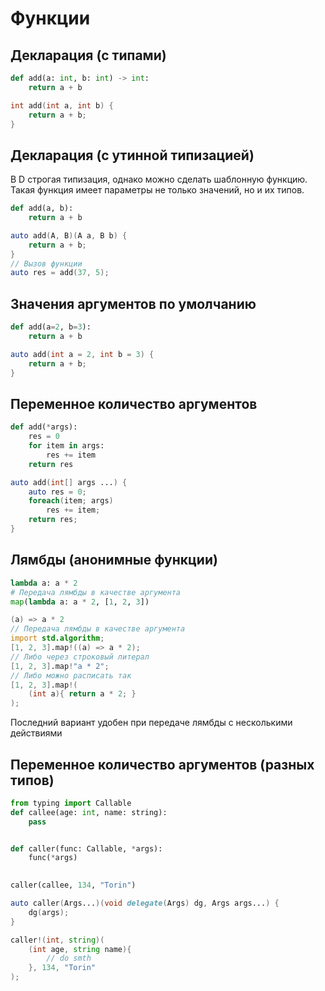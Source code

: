 # Функции
## Декларация (с типами)
```python
def add(a: int, b: int) -> int:
    return a + b
```
```d
int add(int a, int b) {
    return a + b;
}
```
## Декларация (с утинной типизацией)
В D строгая типизация, однако можно сделать шаблонную функцию. Такая функция имеет параметры не только значений, но и их типов.
```python
def add(a, b):
    return a + b
```
```d
auto add(A, B)(A a, B b) {
    return a + b;
}
// Вызов функции
auto res = add(37, 5);
```
## Значения аргументов по умолчанию
```python
def add(a=2, b=3):
    return a + b
```
```d
auto add(int a = 2, int b = 3) {
    return a + b;
}
```
## Переменное количество аргументов
```python
def add(*args):
    res = 0
    for item in args:
        res += item
    return res
```
```d
auto add(int[] args ...) {
    auto res = 0;
    foreach(item; args)
        res += item;
    return res;
}
```
## Лямбды (анонимные функции)
```python
lambda a: a * 2
# Передача лямбды в качестве аргумента
map(lambda a: a * 2, [1, 2, 3])
```
```d
(a) => a * 2
// Передача лямбды в качестве аргумента
import std.algorithm;
[1, 2, 3].map!((a) => a * 2);
// Либо через строковый литерал
[1, 2, 3].map!"a * 2";
// Либо можно расписать так
[1, 2, 3].map!(
    (int a){ return a * 2; }
);
```
Последний вариант удобен при передаче лямбды с несколькими действиями

## Переменное количество аргументов (разных типов)
```python
from typing import Callable
def callee(age: int, name: string):
    pass


def caller(func: Callable, *args):
    func(*args)
    

caller(callee, 134, "Torin")
```
```d
auto caller(Args...)(void delegate(Args) dg, Args args...) {
    dg(args);
}

caller!(int, string)(
    (int age, string name){
        // do smth
    }, 134, "Torin"
);
```

